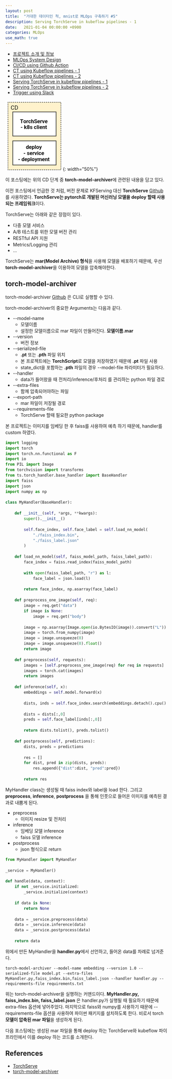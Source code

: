 ```yaml
---
layout: post
title:  "거대한 데이터인 척, mnist로 MLOps 구축하기 #5"
description: Serving TorchServe in kubeflow pipelines - 1
date:   2021-01-04 00:00:00 +0900
categories: MLOps
use_math: true
---
```


- [프로젝트 소개 및 정보](https://byeongjokim.github.io/posts/MLOps-Toy-Project-0/)
- [MLOps System Design](https://byeongjokim.github.io/posts/MLOps-Toy-Project-1/)
- [CI/CD using Github Action](https://byeongjokim.github.io/posts/MLOps-Toy-Project-2/)
- [CT using Kubeflow pipelines - 1](https://byeongjokim.github.io/posts/MLOps-Toy-Project-3/)
- [CT using Kubeflow pipelines - 2](https://byeongjokim.github.io/posts/MLOps-Toy-Project-4/)
- [Serving TorchServe in kubeflow pipelines - 1](https://byeongjokim.github.io/posts/MLOps-Toy-Project-5/)
- [Serving TorchServe in kubeflow pipelines - 2](https://byeongjokim.github.io/posts/MLOps-Toy-Project-6/)
- [Trigger using Slack](https://byeongjokim.github.io/posts/MLOps-Toy-Project-7/)

![pipeline](https://raw.githubusercontent.com/byeongjokim/byeongjokim.github.io/master/assets/images/mlops5/pipeline.png){: width="50%"}

이 포스팅에는 위의 CD 단계 중 **torch-model-archiver**에 관련된 내용을 담고 있다.

이전 포스팅에서 언급한 것 처럼, 버전 문제로 KFServing 대신 **TorchServe** [Github](https://github.com/pytorch/serve)를 사용하였다. **TorchServe는 pytorch로 개발된 머신러닝 모델을 deploy 할때 사용되는 프레임워크**이다.

TorchServe는 아래와 같은 장점이 있다.
- 다중 모델 서비스
- A/B 테스트를 위한 모델 버전 관리
- RESTful API 지원
- Metrics/Logging 관리
- ...

TorchServe는 **mar(Model Archive) 형식**을 사용해 모델을 배포하기 때문에, 우선 **torch-model-archiver**을 이용하여 모델을 압축해야한다.

## torch-model-archiver
torch-model-archiver [Github](https://github.com/pytorch/serve/tree/master/model-archiver) 은 CLI로 실행할 수 있다. 

torch-model-archiver의 중요한 Arguments는 다음과 같다.
- --model-name
    - 모델이름
    - 설정한 모델이름으로 mar 파일이 만들어진다. **모델이름.mar**
- --version
    - 버전 정보
- --serialized-file
    - **.pt** 또는 **.pth** 파일 위치
    - 본 프로젝트에는 **TorchScript**로 모델을 저장하였기 때문에 **.pt** 파일 사용
    - state_dict을 포함하는 **.pth** 파일의 경우 --model-file 파라미터가 필요하다.
- --handler
    - data가 들어왔을 때 전처리/inference/후처리 를 관리하는 python 파일 경로
- --extra-files
    - 함께 압축되어야하는 파일
- --export-path
    - mar 파일이 저장될 경로
- --requirements-file
    - TorchServe 할때 필요한 python package

본 프로젝트는 이미지를 임베딩 한 후 faiss를 사용하여 예측 하기 때문에, handler를 custom 하였다.

```python
import logging
import torch
import torch.nn.functional as F
import io
from PIL import Image
from torchvision import transforms
from ts.torch_handler.base_handler import BaseHandler
import faiss
import json
import numpy as np

class MyHandler(BaseHandler):

    def __init__(self, *args, **kwargs):
        super().__init__()

        self.face_index, self.face_label = self.load_nn_model(
            "./faiss_index.bin",
            "./faiss_label.json"
        )

    def load_nn_model(self, faiss_model_path, faiss_label_path):
        face_index = faiss.read_index(faiss_model_path)
        
        with open(faiss_label_path, "r") as l:
            face_label = json.load(l)
        
        return face_index, np.asarray(face_label)

    def preprocess_one_image(self, req):
        image = req.get("data")
        if image is None:
            image = req.get("body")

        image = np.asarray(Image.open(io.BytesIO(image)).convert("L"))
        image = torch.from_numpy(image)
        image = image.unsqueeze(0)
        image = image.unsqueeze(0).float()
        return image
    
    def preprocess(self, requests):
        images = [self.preprocess_one_image(req) for req in requests]
        images = torch.cat(images)
        return images

    def inference(self, x):
        embeddings = self.model.forward(x)
        
        dists, inds = self.face_index.search(embeddings.detach().cpu().numpy(), 3)
        
        dists = dists[:,0]
        preds = self.face_label[inds[:,0]]

        return dists.tolist(), preds.tolist()
    
    def postprocess(self, predictions):
        dists, preds = predictions

        res = []
        for dist, pred in zip(dists, preds):
            res.append({"dist":dist, "pred":pred})

        return res
```

MyHandler class는 생성될 때 faiss index와 label을 load 한다. 그리고 **preprocess**, **inference**, **postprocess** 을 통해 인풋으로 들어온 이미지를 예측된 결과로 내뿜게 된다.
- preprocess
    - 이미지 resize 및 전처리
- inference
    - 임베딩 모델 inference
    - faiss 모델 inference
- postprocess
    - json 형식으로 return

```python
from MyHandler import MyHandler

_service = MyHandler()

def handle(data, context):
    if not _service.initialized:
        _service.initialize(context)
    
    if data is None:
        return None
    
    data = _service.preprocess(data)
    data = _service.inference(data)
    data = _service.postprocess(data)

    return data
```

위에서 만든 MyHandler을 **handler.py**에서 선언하고, 들어온 data를 차례로 넘겨준다.

```
torch-model-archiver --model-name embedding --version 1.0 --serialized-file model.pt --extra-files MyHandler.py,faiss_index.bin,faiss_label.json --handler handler.py --requirements-file requirements.txt
```

위는 torch-model-archiver을 실행하는 커맨드이다. **MyHandler.py, faiss_index.bin, faiss_label.json** 은 handler.py가 실행될 때 필요하기 때문에 extra-files 옵션에 넣어주었다. 마지막으로 faiss와 numpy를 사용하기 때문에 --requirements-file 옵션을 사용하여 파이썬 패키지를 설치하도록 한다. 비로서 torch **모델이 압축된 mar 파일**을 생성하게 된다. 

다음 포스팅에는 생성된 mar 파일을 통해 deploy 하는 TorchServe와 kubeflow 파이프라인에서 이를 deploy 하는 코드를 소개한다.

## References
- [TorchServe](https://github.com/pytorch/serve)
- [torch-model-archiver](https://github.com/pytorch/serve/tree/master/model-archiver)